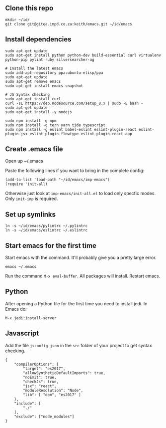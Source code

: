 Clone this repo
-------------------

    mkdir ~/id/
    git clone git@gitea.impd.co.za:keith/emacs.git ~/id/emacs

Install dependencies
-------------------------
    
    sudo apt-get update
    sudo apt-get install python python-dev build-essential curl virtualenv python-pip pylint ruby silversearcher-ag
    
    # Install the latest emacs
    sudo add-apt-repository ppa:ubuntu-elisp/ppa
    sudo apt-get update
    sudo apt-get remove emacs
    sudo apt-get install emacs-snapshot
    
    # JS Syntax checking
    sudo apt-get install curl
    curl -sL https://deb.nodesource.com/setup_8.x | sudo -E bash -
    sudo apt-get update
    sudo apt-get install -y nodejs
    
    sudo npm install -g npm 
    sudo npm install -g tern yarn tide typescript
    sudo npm install -g eslint babel-eslint eslint-plugin-react eslint-plugin-jsx eslint-plugin-flowtype eslint-plugin-react-app
    
Create .emacs file
-----------------------

Open up ~/.emacs

Paste the following lines if you want to bring in the complete config:
    
    (add-to-list 'load-path "~/id/emacs/imp-emacs")
    (require 'init-all)
    
Otherwise just look at `imp-emacs/init-all.el` to load only specfic modes. Only `init-imp` is required.

Set up symlinks
-------------------

    ln -s ~/id/emacs/pylintrc ~/.pylintrc
    ln -s ~/id/emacs/eslintrc ~/.eslintrc
    
Start emacs for the first time
------------------------------

Start emacs with the command. It'll probably give you a pretty large error.

    emacs ~/.emacs
    
Run the command `M-x eval-buffer`. All packages will install. Restart emacs.

Python
--------

After opening a Python file for the first time you need to install jedi. In Emacs do:

    M-x jedi:install-server
    

Javascript
-------------

Add the file `jsconfig.json` in the `src` folder of your project to get syntax checking.

```
{
    "compilerOptions": {
        "target": "es2017",
        "allowSyntheticDefaultImports": true,
        "noEmit": true,
        "checkJs": true,
        "jsx": "react",
        "moduleResolution": "Node",
        "lib": [ "dom", "es2017" ]
    },
    "include": [
        "./"
    ],
    "exclude": ["node_modules"]
}
```
